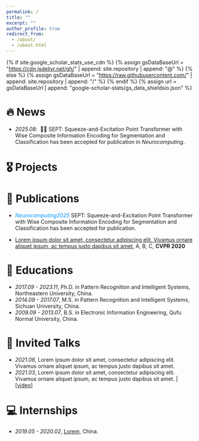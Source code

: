 ```yaml
---
permalink: /
title: ""
excerpt: ""
author_profile: true
redirect_from: 
  - /about/
  - /about.html
---
```


{% if site.google_scholar_stats_use_cdn %}
{% assign gsDataBaseUrl = "https://cdn.jsdelivr.net/gh/" | append: site.repository | append: "@" %}
{% else %}
{% assign gsDataBaseUrl = "https://raw.githubusercontent.com/" | append: site.repository | append: "/" %}
{% endif %}
{% assign url = gsDataBaseUrl | append: "google-scholar-stats/gs_data_shieldsio.json" %}

<span class='anchor' id='about-me'></span>



# 🔥 News
- *2025.08*: &nbsp;🎉🎉 SEPT: Squeeze-and-Excitation Point Transformer with Wise Composite Information Encoding for Segmentation and Classification has been accepted for publication in *Neurocomputing*.  

# 🎖 Projects

# 📝 Publications 
- <font color=#0099ff>*Neurocomputing2025*</font> SEPT: Squeeze-and-Excitation Point Transformer with Wise Composite Information Encoding for Segmentation and Classification has been accepted for publication.

- [Lorem ipsum dolor sit amet, consectetur adipiscing elit. Vivamus ornare aliquet ipsum, ac tempus justo dapibus sit amet](https://github.com), A, B, C, **CVPR 2020**

# 📖 Educations
- *2017.09 - 2023.11*, Ph.D. in Pattern Recognition and Intelligent Systems, Northeastern University, China. 
- *2014.09 - 2017.07*, M.S. in Pattern Recognition and Intelligent Systems, Sichuan University, China.
- *2009.09 - 2013.07*, B.S. in Electronic Information Engineering, Qufu Normal University, China.
  
# 💬 Invited Talks
- *2021.06*, Lorem ipsum dolor sit amet, consectetur adipiscing elit. Vivamus ornare aliquet ipsum, ac tempus justo dapibus sit amet. 
- *2021.03*, Lorem ipsum dolor sit amet, consectetur adipiscing elit. Vivamus ornare aliquet ipsum, ac tempus justo dapibus sit amet.  \| [\[video\]](https://github.com/)

# 💻 Internships
- *2019.05 - 2020.02*, [Lorem](https://github.com/), China.
